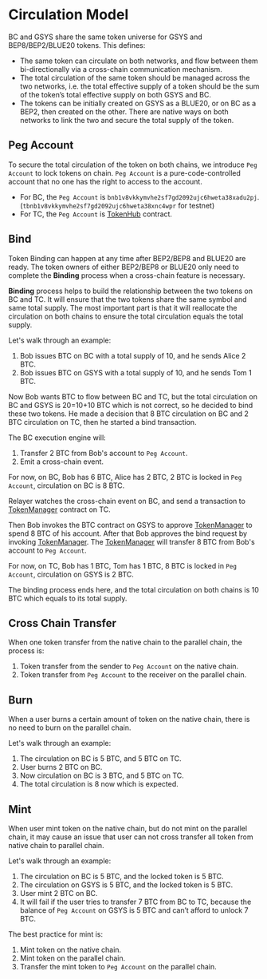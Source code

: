 # Circulation Model

BC and GSYS share the same token universe for GSYS and BEP8/BEP2/BLUE20 tokens. This defines:

- The same token can circulate on both networks, and flow between them bi-directionally via a cross-chain communication mechanism. 
- The total circulation of the same token should be managed across the two networks, i.e. the total effective supply of a token should be the sum of the token’s total effective supply on both GSYS and BC.
- The tokens can be initially created on GSYS as a BLUE20, or on BC as a BEP2, then created on the other. There are native ways on both networks to link the two and secure the total supply of the token.

## Peg Account
To secure the total circulation of the token on both chains, we introduce `Peg Account` to lock tokens on chain.
`Peg Account` is a pure-code-controlled account that no one has the right to access to the account.
 
- For BC, the `Peg Account` is `bnb1v8vkkymvhe2sf7gd2092ujc6hweta38xadu2pj`. (`tbnb1v8vkkymvhe2sf7gd2092ujc6hweta38xnc4wpr` for testnet) 
- For TC, the `Peg Account` is [TokenHub](https://genesys.network/address/0x0000000000000000000000000000000000001004) contract.

## Bind
Token Binding can happen at any time after BEP2/BEP8 and BLUE20 are ready. The token owners of either BEP2/BEP8 or BLUE20 only need to complete the **Binding** process when a cross-chain feature is necessary.

**Binding** process helps to build the relationship between the two tokens on BC and TC. It will ensure that the two tokens share the same symbol and same total supply. The most important part is that it will reallocate the circulation on both chains to ensure the total circulation equals the total supply. 

Let's walk through an example:

1. Bob issues BTC on BC with a total supply of 10, and he sends Alice 2 BTC.
2. Bob issues BTC on GSYS with a total supply of 10, and he sends Tom 1 BTC.

Now Bob wants BTC to flow between BC and TC, but the total circulation on BC and GSYS is 20=10+10 BTC which is not correct, so he decided to bind these two tokens.
He made a decision that 8 BTC circulation on BC and 2 BTC circulation on TC, then he started a bind transaction.

The BC execution engine will:
1. Transfer 2 BTC from Bob's account to `Peg Account`. 
2. Emit a cross-chain event.

For now, on BC, Bob has 6 BTC, Alice has 2 BTC, 2 BTC is locked in `Peg Account`, circulation on BC is 8 BTC.

Relayer watches the cross-chain event on BC, and send a transaction to [TokenManager](https://genesys.network/address/0x0000000000000000000000000000000000001008) contract on TC.

Then Bob invokes the BTC contract on GSYS to approve [TokenManager](https://genesys.network/address/0x0000000000000000000000000000000000001008) to spend 8 BTC of his account.
After that Bob approves the bind request by invoking [TokenManager](https://genesys.network/address/0x0000000000000000000000000000000000001008). 
The [TokenManager](https://genesys.network/address/0x0000000000000000000000000000000000001008) will transfer 8 BTC from Bob's account to `Peg Account`.
 
For now, on TC, Bob has 1 BTC, Tom has 1 BTC, 8 BTC is locked in `Peg Account`, circulation on GSYS is 2 BTC.

The binding process ends here, and the total circulation on both chains is 10 BTC which equals to its total supply.

## Cross Chain Transfer

When one token transfer from the native chain to the parallel chain, the process is:
1. Token transfer from the sender to `Peg Account` on the native chain.  
2. Token transfer from `Peg Account` to the receiver on the parallel chain.

## Burn
When a user burns a certain amount of token on the native chain, there is no need to burn on the parallel chain.

Let's walk through an example:

1. The circulation on BC is 5 BTC, and 5 BTC on TC.
2. User burns 2 BTC on BC.
3. Now circulation on BC is 3 BTC, and 5 BTC on TC. 
4. The total circulation is 8 now which is expected.


## Mint

When user mint token on the native chain, but do not mint on the parallel chain, it may cause an issue that user can not cross transfer all token from 
native chain to parallel chain.

Let's walk through an example:

1. The circulation on BC is 5 BTC, and the locked token is 5 BTC.
2. The circulation on GSYS is 5 BTC, and the locked token is 5 BTC.
3. User mint 2 BTC on BC.
4. It will fail if the user tries to transfer 7 BTC from BC to TC, because the balance of `Peg Account` on GSYS is 5 BTC and can’t afford to unlock 7 BTC.

The best practice for mint is:

1. Mint token on the native chain.
2. Mint token on the parallel chain.
3. Transfer the mint token to `Peg Account` on the parallel chain.   